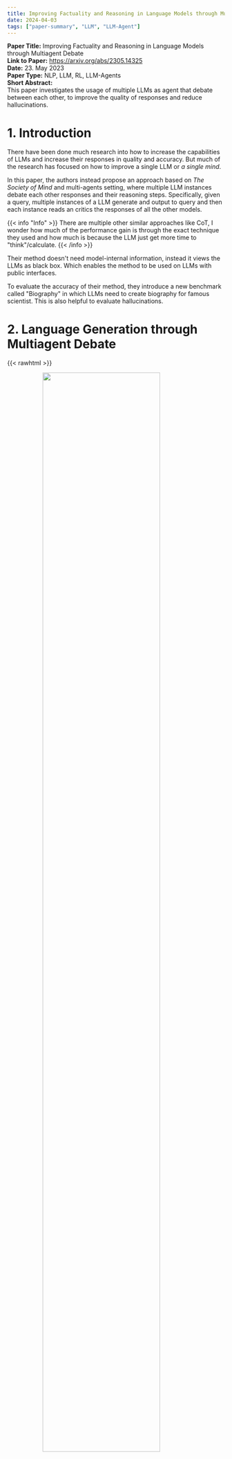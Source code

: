 ```yaml
---
title: Improving Factuality and Reasoning in Language Models through Multiagent Debate  
date: 2024-04-03 
tags: ["paper-summary", "LLM", "LLM-Agent"]
---
```


**Paper Title:** Improving Factuality and Reasoning in Language Models through Multiagent Debate    
**Link to Paper:** https://arxiv.org/abs/2305.14325  
**Date:** 23. May 2023    
**Paper Type:** NLP, LLM, RL, LLM-Agents  
**Short Abstract:**  
This paper investigates the usage of multiple LLMs as agent that debate between each other, to improve the quality of responses and reduce hallucinations. 

# 1. Introduction

There have been done much research into how to increase the capabilities of LLMs and increase their responses in quality and accuracy. But much of the research has focused on how to improve a single LLM or *a single mind*.

In this paper, the authors instead propose an approach based on *The Society of Mind* and multi-agents setting, where multiple LLM instances debate each other responses and their reasoning steps.
Specifically, given a query, multiple instances of a LLM generate and output to query and then each instance reads an critics the responses of all the other models. 

{{< info "Info" >}}
There are multiple other similar approaches like CoT, I wonder how much of the performance gain is through the exact technique they used and how much is because the LLM just get more time to "think"/calculate.
{{< /info >}}

Their method doesn't need model-internal information, instead it views the LLMs as black box. Which enables the method to be used on LLMs with public interfaces.

To evaluate the accuracy of their method, they introduce a new benchmark called "Biography" in which LLMs need to create biography for famous scientist. This is also helpful to evaluate hallucinations.

# 2. Language Generation through Multiagent Debate

{{< rawhtml >}}
<figure>
    <img style="display: block; margin-left: auto; margin-right: auto; width:80%" src="/attachments/20240403_09h43m21s_grim.png">
</figure>
{{< /rawhtml >}}

## 2.1 Multiagent Generation 

When thinking about how a human solves a math problem, we often try multiple different paths to the solution and if they agree all, we can be pretty confident that our solution is correct. Similar when writing a biography, you would take multiple sources into consideration, which can provide different facts, or can confirm each other facts.
We take advantage of this for our LLMs. 

To imitate the above method, we use multiple instances of LLMS. Each response serves as a thought or source of information.

We first let the LLMs respond to the user query, after which a round of debate is initiated between the agent. Where we concatenate the responses of the different agents, give them as context to the agents and ask them to improve their prior response based on the context, by using the prompt from Figure .
This process can be iteratively repeated.

{{< rawhtml >}}
<figure>
    <img style="display: block; margin-left: auto; margin-right: auto; width:80%" src="/attachments/20240403_09h49m56s_grim.png">
</figure>
{{< /rawhtml >}}

## 2.2 Consensus in Debates 

How can we ensure that our LLMs come to a consensus?
The debate can be seen as a multi-agent game, where convergence is not guaranteed.

Experimentally the authors find, that most of the times the LLMs do converge on a single answer.

# 3. Experiments 

## 3.1 Reasoning 

**Tasks**  
They evaluate their methodology on increasingly harder benchmarks:
- *Arithmetic*, solving simple arithmetic expression.
- *GM8K*, solving mathematical reasoning tasks.
- *Chess Move Prediction*, predict the next best chess move.

{{< rawhtml >}}
<figure>
    <img style="display: block; margin-left: auto; margin-right: auto; width:80%" src="/attachments/20240403_10h03m29s_grim.png">
</figure>
{{< /rawhtml >}}

They compare three different methods:
- Directly producing the output 
- Generate and then Self-Reflect on their responses 
- Using Multiple agents and majority voting

They evaluate in zero-shot setting and use chatGPT as base model.

{{< rawhtml >}}
<figure>
    <img style="display: block; margin-left: auto; margin-right: auto; width:80%" src="/attachments/20240403_10h03m29s_grim.png">
</figure>
{{< /rawhtml >}}

In addition they also find that multi-agent generation has compatibility with other methods such as CoT. 

{{< rawhtml >}}
<figure>
    <img style="display: block; margin-left: auto; margin-right: auto; width:40%" src="/attachments/20240403_10h09m05s_grim.png">
</figure>
{{< /rawhtml >}}

## 3.2 Extracting Information 

**Tasks**  
They evaluate their methodology on three different benchmarks:
- *Biographies*, accurately generating biographies.
- *MLMU*, for factual knowledge.
- *Chess Move Validity*, an agent is given a set of next moves and must make a valid one. This investigates hallucinations.

{{< rawhtml >}}
<figure>
    <img style="display: block; margin-left: auto; margin-right: auto; width:80%" src="/attachments/20240403_10h13m36s_grim.png">
</figure>
{{< /rawhtml >}}

## 3.3 Ablation Study

{{< rawhtml >}}
<figure>
    <img style="display: block; margin-left: auto; margin-right: auto; width:100%" src="/attachments/20240403_10h15m22s_grim.png">
</figure>
{{< /rawhtml >}}


{{< rawhtml >}}
<figure style="display: flex;">
    <img style="display: inline-block; width:50%" src="/attachments/20240403_10h16m52s_grim.png">
    <img style="display: inline-block; width:50%" src="/attachments/20240403_10h17m09s_grim.png">
</figure>
{{< /rawhtml >}}

Besides ChatGPT they also try Bard as base model and find it also improves the performance of the Bard Model.

# 4. Conclusion

This paper presents a method to increase the performance of LLMs through debate, they find that the method helps performance in various tasks.

